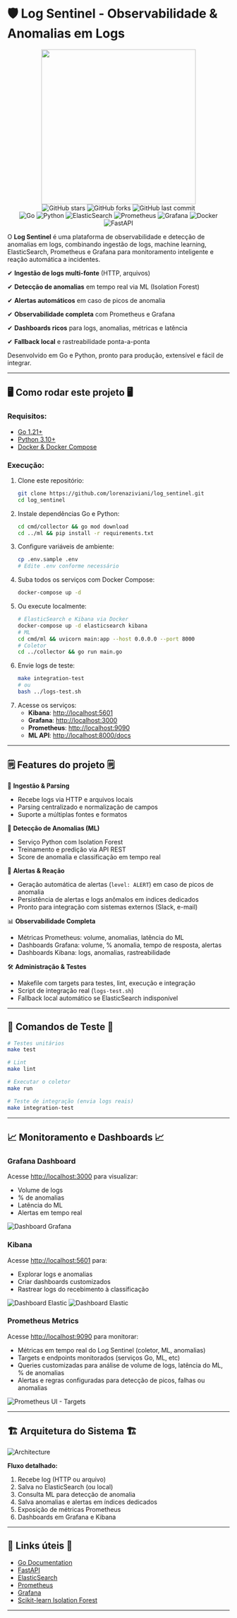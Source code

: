 # 🛡️ Log Sentinel - Observabilidade & Anomalias em Logs

<div align="center">
<img src=".gitassets/cover.png" width="350" />

<div data-badges>
  <img src="https://img.shields.io/github/stars/lorenaziviani/log_sentinel?style=for-the-badge&logo=github" alt="GitHub stars" />
  <img src="https://img.shields.io/github/forks/lorenaziviani/log_sentinel?style=for-the-badge&logo=github" alt="GitHub forks" />
  <img src="https://img.shields.io/github/last-commit/lorenaziviani/log_sentinel?style=for-the-badge&logo=github" alt="GitHub last commit" />
</div>

<div data-badges>
  <img src="https://img.shields.io/badge/Go-00ADD8?style=for-the-badge&logo=go&logoColor=white" alt="Go" />
  <img src="https://img.shields.io/badge/Python-3776AB?style=for-the-badge&logo=python&logoColor=white" alt="Python" />
  <img src="https://img.shields.io/badge/ElasticSearch-005571?style=for-the-badge&logo=elasticsearch&logoColor=white" alt="ElasticSearch" />
  <img src="https://img.shields.io/badge/Prometheus-E6522C?style=for-the-badge&logo=prometheus&logoColor=white" alt="Prometheus" />
  <img src="https://img.shields.io/badge/Grafana-F46800?style=for-the-badge&logo=grafana&logoColor=white" alt="Grafana" />
  <img src="https://img.shields.io/badge/Docker-2496ED?style=for-the-badge&logo=docker&logoColor=white" alt="Docker" />
  <img src="https://img.shields.io/badge/FastAPI-009688?style=for-the-badge&logo=fastapi&logoColor=white" alt="FastAPI" />
</div>
</div>

O **Log Sentinel** é uma plataforma de observabilidade e detecção de anomalias em logs, combinando ingestão de logs, machine learning, ElasticSearch, Prometheus e Grafana para monitoramento inteligente e reação automática a incidentes.

✔ **Ingestão de logs multi-fonte** (HTTP, arquivos)

✔ **Detecção de anomalias** em tempo real via ML (Isolation Forest)

✔ **Alertas automáticos** em caso de picos de anomalia

✔ **Observabilidade completa** com Prometheus e Grafana

✔ **Dashboards ricos** para logs, anomalias, métricas e latência

✔ **Fallback local** e rastreabilidade ponta-a-ponta

Desenvolvido em Go e Python, pronto para produção, extensível e fácil de integrar.

---

## 🖥️ Como rodar este projeto 🖥️

### Requisitos:

- [Go 1.21+](https://golang.org/doc/install)
- [Python 3.10+](https://www.python.org/)
- [Docker & Docker Compose](https://docs.docker.com/get-docker/)

### Execução:

1. Clone este repositório:
   ```sh
   git clone https://github.com/lorenaziviani/log_sentinel.git
   cd log_sentinel
   ```
2. Instale dependências Go e Python:
   ```sh
   cd cmd/collector && go mod download
   cd ../ml && pip install -r requirements.txt
   ```
3. Configure variáveis de ambiente:
   ```sh
   cp .env.sample .env
   # Edite .env conforme necessário
   ```
4. Suba todos os serviços com Docker Compose:
   ```sh
   docker-compose up -d
   ```
5. Ou execute localmente:
   ```sh
   # ElasticSearch e Kibana via Docker
   docker-compose up -d elasticsearch kibana
   # ML
   cd cmd/ml && uvicorn main:app --host 0.0.0.0 --port 8000
   # Coletor
   cd ../collector && go run main.go
   ```
6. Envie logs de teste:
   ```sh
   make integration-test
   # ou
   bash ../logs-test.sh
   ```
7. Acesse os serviços:
   - **Kibana**: [http://localhost:5601](http://localhost:5601)
   - **Grafana**: [http://localhost:3000](http://localhost:3000)
   - **Prometheus**: [http://localhost:9090](http://localhost:9090)
   - **ML API**: [http://localhost:8000/docs](http://localhost:8000/docs)

---

## 🗒️ Features do projeto 🗒️

🔎 **Ingestão & Parsing**

- Recebe logs via HTTP e arquivos locais
- Parsing centralizado e normalização de campos
- Suporte a múltiplas fontes e formatos

🤖 **Detecção de Anomalias (ML)**

- Serviço Python com Isolation Forest
- Treinamento e predição via API REST
- Score de anomalia e classificação em tempo real

🚨 **Alertas & Reação**

- Geração automática de alertas (`level: ALERT`) em caso de picos de anomalia
- Persistência de alertas e logs anômalos em índices dedicados
- Pronto para integração com sistemas externos (Slack, e-mail)

📊 **Observabilidade Completa**

- Métricas Prometheus: volume, anomalias, latência do ML
- Dashboards Grafana: volume, % anomalia, tempo de resposta, alertas
- Dashboards Kibana: logs, anomalias, rastreabilidade

🛠️ **Administração & Testes**

- Makefile com targets para testes, lint, execução e integração
- Script de integração real (`logs-test.sh`)
- Fallback local automático se ElasticSearch indisponível

---

## 🔧 Comandos de Teste 🔧

```bash
# Testes unitários
make test

# Lint
make lint

# Executar o coletor
make run

# Teste de integração (envia logs reais)
make integration-test
```

---

## 📈 Monitoramento e Dashboards 📈

### Grafana Dashboard

Acesse [http://localhost:3000](http://localhost:3000) para visualizar:

- Volume de logs
- % de anomalias
- Latência do ML
- Alertas em tempo real

![Dashboard Grafana](.gitassets/grafana.png)

### Kibana

Acesse [http://localhost:5601](http://localhost:5601) para:

- Explorar logs e anomalias
- Criar dashboards customizados
- Rastrear logs do recebimento à classificação

![Dashboard Elastic](.gitassets/elastic-logs.png)
![Dashboard Elastic](.gitassets/elastic-dash.png)

### Prometheus Metrics

Acesse [http://localhost:9090](http://localhost:9090) para monitorar:

- Métricas em tempo real do Log Sentinel (coletor, ML, anomalias)
- Targets e endpoints monitorados (serviços Go, ML, etc)
- Queries customizadas para análise de volume de logs, latência do ML, % de anomalias
- Alertas e regras configuradas para detecção de picos, falhas ou anomalias

![Prometheus UI - Targets](.gitassets/prometheus.png)

---

## 🏗️ Arquitetura do Sistema 🏗️

![Architecture](docs/architecture.drawio.png)

**Fluxo detalhado:**

1. Recebe log (HTTP ou arquivo)
2. Salva no ElasticSearch (ou local)
3. Consulta ML para detecção de anomalia
4. Salva anomalias e alertas em índices dedicados
5. Exposição de métricas Prometheus
6. Dashboards em Grafana e Kibana

---

## 💎 Links úteis 💎

- [Go Documentation](https://golang.org/doc/)
- [FastAPI](https://fastapi.tiangolo.com/)
- [ElasticSearch](https://www.elastic.co/guide/en/elasticsearch/reference/current/index.html)
- [Prometheus](https://prometheus.io/docs/)
- [Grafana](https://grafana.com/docs/)
- [Scikit-learn Isolation Forest](https://scikit-learn.org/stable/modules/generated/sklearn.ensemble.IsolationForest.html)

---
